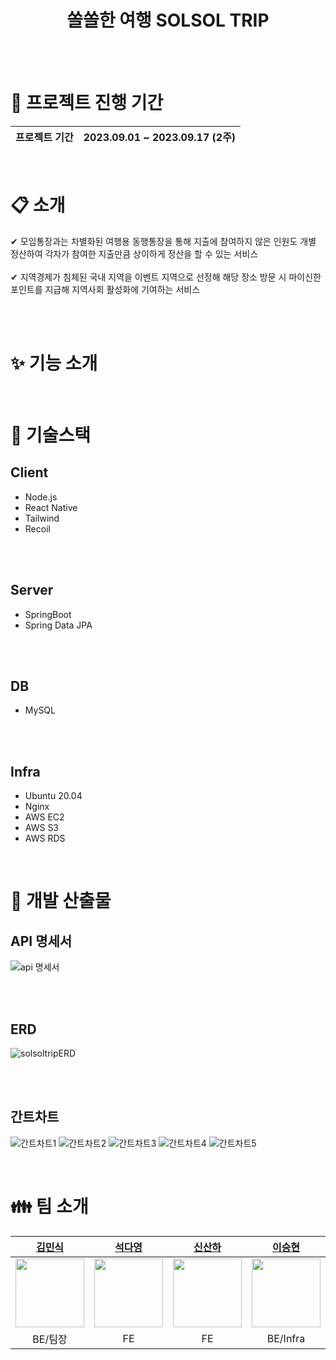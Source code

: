 <div align='center'>
  
# 쏠쏠한 여행 SOLSOL TRIP
</div>

<br/><br/>




# :date: 프로젝트 진행 기간
| 프로젝트 기간 | 2023.09.01 ~ 2023.09.17 (2주) |
| --- | --- |
<br/>

# :clipboard: 소개
✔ 모임통장과는 차별화된 여행용 동행통장을 통해 지출에 참여하지 않은 인원도 개별 정산하여 각자가 참여한 지출만큼 상이하게 정산을 할 수 있는 서비스 <br/><br/>
✔ 지역경제가 침체된 국내 지역을 이벤트 지역으로 선정해 해당 장소 방문 시 마이신한포인트를 지급해 지역사회 활성화에 기여하는 서비스

<br/>
<br/>

# :sparkles: 기능 소개





<br/>

# :wrench: 기술스택


## Client
- Node.js
- React Native
- Tailwind
- Recoil

<br/>
<br/>

## Server
- SpringBoot
- Spring Data JPA

<br/>
<br/>

## DB
- MySQL

<br/>
<br/>

## Infra
- Ubuntu 20.04
- Nginx
- AWS EC2
- AWS S3
- AWS RDS

<br/>


# :triangular_ruler: 개발 산출물

## API 명세서
![api 명세서](https://github.com/SOLlatido/.github/assets/33896511/a868ba92-33fe-46df-98cf-06731424662b)

<br/>
<br/>

## ERD
![solsoltripERD](https://github.com/SOLlatido/.github/assets/33896511/c76d6a53-d3a6-4825-b3a2-ba56d2335fd7)

<br/>
<br/>

## 간트차트
![간트차트1](https://github.com/SOLlatido/.github/assets/33896511/07c0e3c6-2b1d-4c2a-ac20-0878db305aec)
![간트차트2](https://github.com/SOLlatido/.github/assets/33896511/8c779c92-416d-4f56-889e-5fa83c503bf8)
![간트차트3](https://github.com/SOLlatido/.github/assets/33896511/242f1493-9d2d-4a78-a227-37696de876f3)
![간트차트4](https://github.com/SOLlatido/.github/assets/33896511/b6bdf1f6-c5ad-41a2-a9b6-84e37ce09679)
![간트차트5](https://github.com/SOLlatido/.github/assets/33896511/77284b08-4246-4355-b10d-8625dbfc2f2c)


<br/>

# :family: 팀 소개

<div align="center">

|**[김민식](https://github.com/bigstar017)**|**[석다영](https://github.com/Daen12)**|**[신산하](https://github.com/SahhaShin)**|**[이승현](https://github.com/leverest96)** |
| :---------------------------------------------------------------------------------------------------------------------------: | :---------------------------------------------------------------------------------------------------------------------------: | :---------------------------------------------------------------------------------------------------------------------------: | :---------------------------------------------------------------------------------------------------------------------------: |
|  [<img src="https://avatars.githubusercontent.com/u/122500500?v=4" width="110">](https://github.com/bigstar017) | [<img src="https://avatars.githubusercontent.com/u/111489407?v=4" width="110">](https://github.com/Daen12) | [<img src="https://avatars.githubusercontent.com/u/33896511?v=4" width="110">](https://github.com/SahhaShin) | [<img src="https://avatars.githubusercontent.com/u/104187750?v=4" width="110">](https://github.com/leverest96) |
|BE/팀장|FE|FE|BE/Infra|

</div>

<br/>



